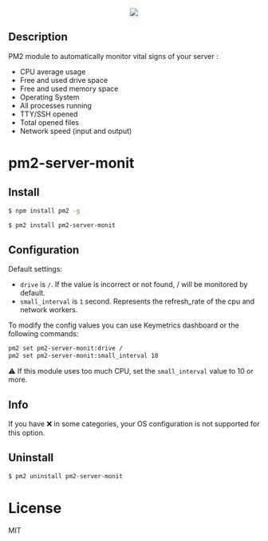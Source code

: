 
<div align="center">
    <img src="https://github.com/pm2-hive/pm2-server-monit/raw/master/server-monit.png">
</div>

## Description

PM2 module to automatically monitor vital signs of your server :

* CPU average usage
* Free and used drive space
* Free and used memory space
* Operating System
* All processes running
* TTY/SSH opened
* Total opened files
* Network speed (input and output)

# pm2-server-monit

## Install

```bash
$ npm install pm2 -g

$ pm2 install pm2-server-monit
```

## Configuration

Default settings:

* `drive` is `/`. If the value is incorrect or not found, / will be monitored by default.
* `small_interval` is `1` second. Represents the refresh_rate of the cpu and network workers.

To modify the config values you can use Keymetrics dashboard or the following commands:

```bash
pm2 set pm2-server-monit:drive /
pm2 set pm2-server-monit:small_interval 10
```

:warning: If this module uses too much CPU, set the `small_interval` value to 10 or more.

## Info

If you have ❌ in some categories, your OS configuration is not supported for this option.

## Uninstall

```bash
$ pm2 uninstall pm2-server-monit
```

# License

MIT

